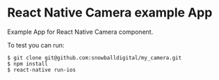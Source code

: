 # React Native Camera example App
Example App for React Native Camera component.

To test you can run:
~~~
$ git clone git@github.com:snowballdigital/my_camera.git
$ npm install
$ react-native run-ios
~~~
